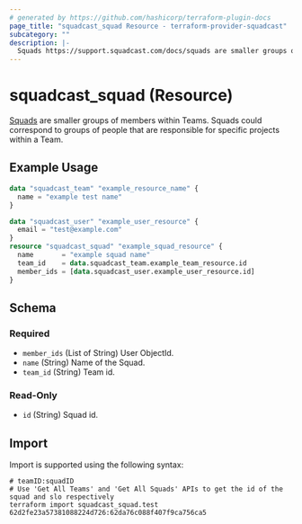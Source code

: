 ```yaml
---
# generated by https://github.com/hashicorp/terraform-plugin-docs
page_title: "squadcast_squad Resource - terraform-provider-squadcast"
subcategory: ""
description: |-
  Squads https://support.squadcast.com/docs/squads are smaller groups of members within Teams. Squads could correspond to groups of people that are responsible for specific projects within a Team.
---
```


# squadcast_squad (Resource)

[Squads](https://support.squadcast.com/docs/squads) are smaller groups of members within Teams. Squads could correspond to groups of people that are responsible for specific projects within a Team.

## Example Usage

```terraform
data "squadcast_team" "example_resource_name" {
  name = "example test name"
}

data "squadcast_user" "example_user_resource" {
  email = "test@example.com"
}
resource "squadcast_squad" "example_squad_resource" {
  name       = "example squad name"
  team_id    = data.squadcast_team.example_team_resource.id
  member_ids = [data.squadcast_user.example_user_resource.id]
}
```

<!-- schema generated by tfplugindocs -->
## Schema

### Required

- `member_ids` (List of String) User ObjectId.
- `name` (String) Name of the Squad.
- `team_id` (String) Team id.

### Read-Only

- `id` (String) Squad id.

## Import

Import is supported using the following syntax:

```shell
# teamID:squadID
# Use 'Get All Teams' and 'Get All Squads' APIs to get the id of the squad and slo respectively 
terraform import squadcast_squad.test 62d2fe23a57381088224d726:62da76c088f407f9ca756ca5
```
